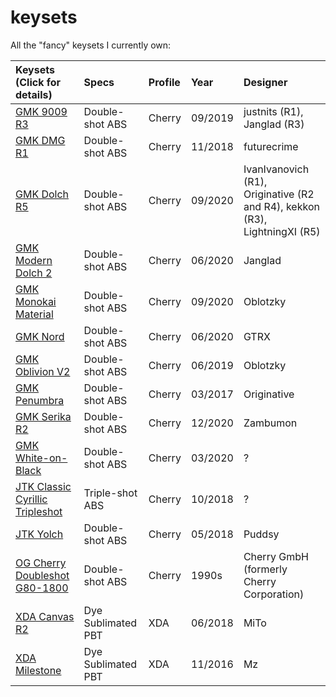 # keysets

All the "fancy" keysets I currently own:

| Keysets (Click for details)                                                                                                       | Specs              | Profile | Year    | Designer                                                                   |
| :-------------------------------------------------------------------------------------------------------------------------------- | :----------------- | :------ | :------ | :------------------------------------------------------------------------- |
| [GMK 9009 R3](https://github.com/barnumbirr/keysets/blob/master/doc/gmk_9009_r3/index.md)                                         | Double-shot ABS    | Cherry  | 09/2019 | justnits (R1), Janglad (R3)                                                |
| [GMK DMG R1](https://github.com/barnumbirr/keysets/blob/master/doc/gmk_dmg_r1/index.md)                                           | Double-shot ABS    | Cherry  | 11/2018 | futurecrime                                                                |
| [GMK Dolch R5](https://github.com/barnumbirr/keysets/blob/master/doc/gmk_dolch_r5/index.md)                                       | Double-shot ABS    | Cherry  | 09/2020 | IvanIvanovich (R1), Originative (R2 and R4), kekkon (R3), LightningXI (R5) |
| [GMK Modern Dolch 2](https://github.com/barnumbirr/keysets/blob/master/doc/gmk_modern_dolch_2/index.md)                           | Double-shot ABS    | Cherry  | 06/2020 | Janglad                                                                    |
| [GMK Monokai Material](https://github.com/barnumbirr/keysets/blob/master/doc/gmk_monokai_material/index.md)                       | Double-shot ABS    | Cherry  | 09/2020 | Oblotzky                                                                   |
| [GMK Nord](https://github.com/barnumbirr/keysets/blob/master/doc/gmk_nord/index.md)                                               | Double-shot ABS    | Cherry  | 06/2020 | GTRX                                                                       |
| [GMK Oblivion V2](https://github.com/barnumbirr/keysets/blob/master/doc/gmk_oblivion_v2/index.md)                                 | Double-shot ABS    | Cherry  | 06/2019 | Oblotzky                                                                   |
| [GMK Penumbra](https://github.com/barnumbirr/keysets/blob/master/doc/gmk_penumbra/index.md)                                       | Double-shot ABS    | Cherry  | 03/2017 | Originative                                                                |
| [GMK Serika R2](https://github.com/barnumbirr/keysets/blob/master/doc/gmk_serika_r2/index.md)                                     | Double-shot ABS    | Cherry  | 12/2020 | Zambumon                                                                   |
| [GMK White-on-Black](https://github.com/barnumbirr/keysets/blob/master/doc/gmk_wob/index.md)                                      | Double-shot ABS    | Cherry  | 03/2020 | ?                                                                          |
| [JTK Classic Cyrillic Tripleshot](https://github.com/barnumbirr/keysets/blob/master/doc/jtk_classic_cyrillic_tripleshot/index.md) | Triple-shot ABS    | Cherry  | 10/2018 | ?                                                                          |
| [JTK Yolch](https://github.com/barnumbirr/keysets/blob/master/doc/jtk_yolch/index.md)                                             | Double-shot ABS    | Cherry  | 05/2018 | Puddsy                                                                     |
| [OG Cherry Doubleshot G80-1800](https://github.com/barnumbirr/keysets/blob/master/doc/og_cherry_g80_1800/index.md)                | Double-shot ABS    | Cherry  | 1990s   | Cherry GmbH (formerly Cherry Corporation)                                  |
| [XDA Canvas R2](https://github.com/barnumbirr/keysets/blob/master/doc/xda_canva/indexs.md)                                        | Dye Sublimated PBT | XDA     | 06/2018 | MiTo                                                                       |
| [XDA Milestone](https://github.com/barnumbirr/keysets/blob/master/doc/xda_milestone/index.md)                                     | Dye Sublimated PBT | XDA     | 11/2016 | Mz                                                                         |





